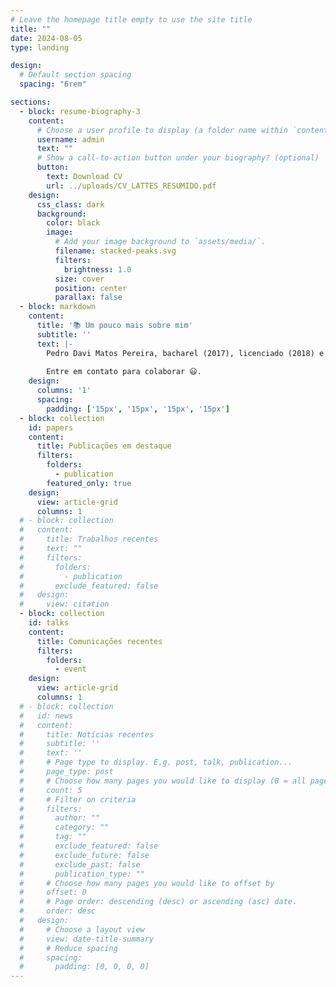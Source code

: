 ```yaml
---
# Leave the homepage title empty to use the site title
title: ""
date: 2024-08-05
type: landing

design:
  # Default section spacing
  spacing: "6rem"

sections:
  - block: resume-biography-3
    content:
      # Choose a user profile to display (a folder name within `content/authors/`)
      username: admin
      text: ""
      # Show a call-to-action button under your biography? (optional)
      button:
        text: Download CV
        url: ../uploads/CV_LATTES_RESUMIDO.pdf
    design:
      css_class: dark
      background:
        color: black
        image:
          # Add your image background to `assets/media/`.
          filename: stacked-peaks.svg
          filters:
            brightness: 1.0
          size: cover
          position: center
          parallax: false
  - block: markdown
    content:
      title: '📚 Um pouco mais sobre mim'
      subtitle: ''
      text: |-
        Pedro Davi Matos Pereira, bacharel (2017), licenciado (2018) e mestre (2021) em Física pela Universidade Federal da Bahia (UFBA), com ênfase em Física Atômica e Molecular. Tem experiência na área de educação, em escolas de ensino ensino médio, profissionalizante, bem como na formação de professores. Realiza pesquisas em Física Atômica e Molecular e Física Matemática, com ênfase em processo de espalhamento de elétrons por Moléculas, Mecânica Quântica no Espaço de Fase, Função de Wigner e Mecânica Quântica Simplética. Também desenvolve pesquisas em instrumentação para o ensino de física. É membro do Grupo de Pesquisa em Ensino de Ciências - Salgueiro. Atualmente é professor de Física no quadro efetivo do Ensino Básico, Técnico e Tecnológico (EBTT) do Instituto Federal de Educação, Ciência e Tecnologia do Sertão Pernambucano (IFSertãoPE) - Campus Salgueiro/PE. Possui interesse em ensino de física, instrumentação didática, arduíno, programação e cultura maker. 
        
        Entre em contato para colaborar 😃.
    design:
      columns: '1'
      spacing:
        padding: ['15px', '15px', '15px', '15px']
  - block: collection
    id: papers
    content:
      title: Publicações em destaque
      filters:
        folders:
          - publication
        featured_only: true
    design:
      view: article-grid
      columns: 1
  # - block: collection
  #   content:
  #     title: Trabalhos recentes
  #     text: ""
  #     filters:
  #       folders:
  #         - publication
  #       exclude_featured: false
  #   design:
  #     view: citation
  - block: collection
    id: talks
    content:
      title: Comunicações recentes
      filters:
        folders:
          - event
    design:
      view: article-grid
      columns: 1
  # - block: collection
  #   id: news
  #   content:
  #     title: Notícias recentes
  #     subtitle: ''
  #     text: ''
  #     # Page type to display. E.g. post, talk, publication...
  #     page_type: post
  #     # Choose how many pages you would like to display (0 = all pages)
  #     count: 5
  #     # Filter on criteria
  #     filters:
  #       author: ""
  #       category: ""
  #       tag: ""
  #       exclude_featured: false
  #       exclude_future: false
  #       exclude_past: false
  #       publication_type: ""
  #     # Choose how many pages you would like to offset by
  #     offset: 0
  #     # Page order: descending (desc) or ascending (asc) date.
  #     order: desc
  #   design:
  #     # Choose a layout view
  #     view: date-title-summary
  #     # Reduce spacing
  #     spacing:
  #       padding: [0, 0, 0, 0]
---
```

